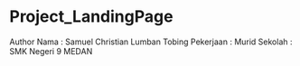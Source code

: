 # Project_LandingPage

Author
Nama      : Samuel Christian Lumban Tobing
Pekerjaan : Murid
Sekolah   : SMK Negeri 9 MEDAN
